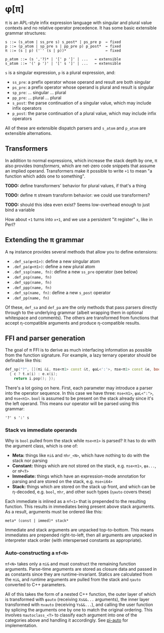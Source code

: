 # φ[π]
π is an APL-style infix expression language with singular and plural value contexts and no relative operator precedence. It has some basic extensible grammar structures:

```
s ::= (s_atom | ss_pre s) s_post* | ps_pre p  ← fixed
p ::= (p_atom | sp_pre s | pp_pre p) p_post*  ← fixed
π ::= (s | p) ('`' (s | p))*                  ← fixed

p_atom ::= (s ','?)* | '[' p ']' | ...   ← extensible
s_atom ::= '(' p ')' | '[' s ']' | ...   ← extensible
```

`s` is a singular expression, `p` is a plural expression, and:

+ `ss_pre`: a prefix operator whose operand and result are both singular
+ `ps_pre`: a prefix operator whose operand is plural and result is singular
+ `sp_pre`: ... singular ... plural
+ `pp_pre`: ... plural ... plural
+ `s_post`: the parse continuation of a singular value, which may include infix operators
+ `p_post`: the parse continuation of a plural value, which may include infix operators

All of these are extensible dispatch parsers and `s_atom` and `p_atom` are extensible alternations.


## Transformers
In addition to normal expressions, which increase the stack depth by one, π also provides _transformers_, which are net-zero code snippets that assume an implied operand. Transformers make it possible to write `+1` to mean "a function which adds one to something".

**TODO:** define transformers' behavior for plural values, if that's a thing

**TODO:** define π stream transform behavior: we could use transformers?

**TODO:** should this idea even exist? Seems low-overhead enough to just bind a variable

How about `+1` turns into `x+1`, and we use a persistent "it register" `x`, like in Perl?


## Extending the π grammar
A `πφ` instance provides several methods that allow you to define extensions:

+ `.def_sa(φ<π1>)`: define a new singular atom
+ `.def_pa(φ<π1>)`: define a new plural atom
+ `.def_ssp(name, fn)`: define a new `ss_pre` operator (see below)
+ `.def_psp(name, fn)`
+ `.def_spp(name, fn)`
+ `.def_ppp(name, fn)`
+ `.def_sp(name, fn)`: define a new `s_post` operator
+ `.def_pp(name, fn)`

Of these, `def_sa` and `def_pa` are the only methods that pass parsers directly through to the underlying grammar (albeit wrapping them in optional whitespace and comments). The others are transformed from functions that accept η-compatible arguments and produce η-compatible results.


## FFI and parser generation
The goal of π FFI is to derive as much interfacing information as possible from the function signature. For example, a lazy ternary operator should be definable like this:

```cpp
def_sp("?", [](πi &i, πse<π1> const &t, φaL<':'>, πse<π1> const &e, bool c)
  { c ? t.x(i) : e.x(i);
    return i.pop(); });
```

There's a lot going on here. First, each parameter may introduce a parser into the operator sequence. In this case we have three: `πse<π1>`, `φaL<":">`, and `πse<π1>`. `bool` is assumed to be present on the stack already since it's the left operand. This means our operator will be parsed using this grammar:

```
'?' s ':' s
```


### Stack vs immediate operands
Why is `bool` pulled from the stack while `πse<π1>` is parsed? It has to do with the argument class, which is one of:

+ **Meta:** things like `πi&` and `πhr_<N>`, which have nothing to do with the stack nor parsing
+ **Constant:** things which are not stored on the stack, e.g. `πse<π1>`, `φa...`, or `πP<T>`
+ **Immediate:** things which have an expression-mode annotation for parsing and are stored on the stack, e.g. `πse<i64>`
+ **Stack:** things which are stored on the stack up front, and which can be η-decoded, e.g. `bool`, `πhr`, and other such types (`ηauto` covers these)

Each immediate is inlined as a `πf<1>` that is prepended to the resulting function. This results in immediates being present above stack arguments. As a result, arguments must be ordered like this:

```
meta* (const | immed)* stack*
```

Immediate and stack arguments are unpacked top-to-bottom. This means immediates are prepended right-to-left, then all arguments are unpacked in interpreter stack order (with interspersed constants as appropriate).


### Auto-constructing a `πf<N>`
`πf<N>` takes only a `πi&` and must construct the remaining function arguments. Parse-time arguments are stored as closure data and passed in as constants since they are runtime-invariant. Statics are calculated from the `πi&`, and runtime arguments are pulled from the stack and `ηauto` converted to C++ parameters.

All of this takes the form of a nested C++ function, the outer layer of which is transformed with `φauto` (receiving `Xs&&...` arguments), the inner layer transformed with `πvauto` (receiving `Ys&&...`), and calling the user function by splicing the arguments one by one to match the original ordering. This involves `πautoclass_<T>` to classify each argument into one of the categories above and handling it accordingly. See [pi-auto](../tau/pi-auto.hh) for implementation.
